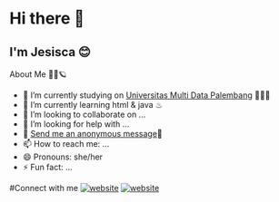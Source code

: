 ### <h1>Hi there 👋</h1> 
<h2>I'm Jesisca &#128522;</h2>

About Me 🙋‍♀️🪐

- 🔭 I’m currently studying on [Universitas Multi Data Palembang](https://mdp.ac.id/) 👩‍🎓✨
- 🌱 I’m currently learning html & java ♨
- 👯 I’m looking to collaborate on ...
- 🤔 I’m looking for help with ...
- 💬 [Send me an anonymous message](https://secreto.site/a46rm6)👤
- 📫 How to reach me: ...
- 😄 Pronouns: she/her
- ⚡ Fun fact: ...

#Connect with me
[![website](./img/instagram-light.svg)](https://instagram.com/jesisca__#gh-light-mode-only)
[![website](./img/instagram-dark.svg)](https://instagram.com/\jesisca__#gh-dark-mode-only)
